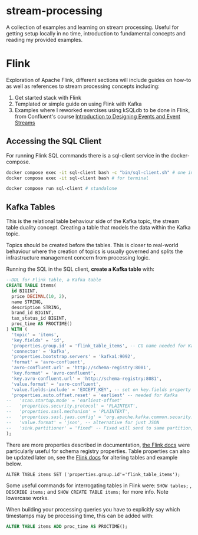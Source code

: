 # stream-processing
A collection of examples and learning on stream processing. Useful for getting setup locally in no time, introduction to fundamental concepts and reading my provided examples.

# Flink
Exploration of Apache Flink, different sections will include guides on how-to as well as references to stream processing concepts including:
1. Get started stack with Flink
1. Templated or simple guide on using Flink with Kafka
1. Examples where I reworked exercises using kSQLdb to be done in Flink, from Confluent's course [Introduction to Designing Events and Event Streams](https://developer.confluent.io/courses/event-design/intro/)


## Accessing the SQL Client
For running Flink SQL commands there is a sql-client service in the docker-compose.

```bash
docker compose exec -it sql-client bash -c "bin/sql-client.sh" # one in stack
docker compose exec -it sql-client bash # for terminal

docker compose run sql-client # standalone
```

## Kafka Tables
This is the relational table behaviour side of the Kafka topic, the stream table duality concept. Creating a table that models the data within the Kafka topic.

Topics should be created before the tables. This is closer to real-world behaviour where the creation of topics is usually governed and splits the infrastructure management concern from processing logic.

Running the SQL in the SQL client, **create a Kafka table** with:
```sql
--DDL for Flink table, a Kafka table
CREATE TABLE items(
  id BIGINT,
  price DECIMAL(10, 2),
  name STRING,
  description STRING,
  brand_id BIGINT,
  tax_status_id BIGINT,
  proc_time AS PROCTIME()
) WITH (
  'topic' = 'items',
  'key.fields' = 'id',
  'properties.group.id' = 'flink_table_items', -- CG name needed for Kafka
  'connector' = 'kafka',
  'properties.bootstrap.servers' = 'kafka1:9092',
  'format' = 'avro-confluent',
  'avro-confluent.url' = 'http://schema-registry:8081',
  'key.format' = 'avro-confluent',
  'key.avro-confluent.url' = 'http://schema-registry:8081',
  'value.format' = 'avro-confluent',
  'value.fields-include' = 'EXCEPT_KEY', -- set on key.fields property above, exclude the key in the value
  'properties.auto.offset.reset' = 'earliest' -- needed for Kafka
--   'scan.startup.mode' = 'earliest-offset'
--   'properties.security.protocol' = 'PLAINTEXT',
--   'properties.sasl.mechanism' = 'PLAINTEXT', 
--   'properties.sasl.jaas.config' = 'org.apache.kafka.common.security.plain.PlainLoginModule required username="" password="";',
--   'value.format' = 'json', -- alternative for just JSON
--   'sink.partitioner' = 'fixed' -- Fixed will send to same partition, for demo purposes only
);
```
There are more properties described in documentation, [the Flink docs](https://nightlies.apache.org/flink/flink-docs-master/docs/connectors/table/formats/avro-confluent/) were particularly useful for schema registry properties. Table properties can also be updated later on, see the [Flink docs](https://nightlies.apache.org/flink/flink-table-store-docs-release-0.3/docs/how-to/altering-tables/) for altering tables and example below.

`ALTER TABLE items SET ('properties.group.id'='flink_table_items');`

Some useful commands for interrogating tables in Flink were: `SHOW tables;` , `DESCRIBE items;` and `SHOW CREATE TABLE items;` for more info. Note lowercase works.

When building your processing queries you have to explicitly say which timestamps may be processing time, this can be added with:
```sql
ALTER TABLE items ADD proc_time AS PROCTIME();
```
